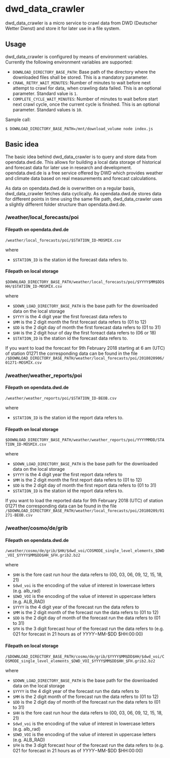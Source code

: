 # dwd_data_crawler
dwd_data_crawler is a micro service to crawl data from DWD (Deutscher Wetter
  Dienst) and store it for later use in a file system.

## Usage
dwd_data_crawler is configured by means of environment variables. Currently the
following environment variables are supported:
 * `DOWNLOAD_DIRECTORY_BASE_PATH`: Base path of the directory where the downloaded
 files shall be stored. This is a mandatory parameter.
 * `CRAWL_RETRY_WAIT_MINUTES`: Number of minutes to wait before next attempt to
 crawl for data, when crawling data failed. This is an optional parameter.
 Standard value is `1`.
 * `COMPLETE_CYCLE_WAIT_MINUTES`: Number of minutes to wait before start next
 crawl cycle, once the current cycle is finished. This is an optional parameter.
 Standard values is `10`.

Sample call:
```
$ DOWNLOAD_DIRECTORY_BASE_PATH=/mnt/download_volume node index.js
```

## Basic idea
The basic idea behind dwd_data_crawler is to query and store data from
opendata.dwd.de. This allows for building a local data storage of historical and
forecast data for later use in research and development. opendata.dwd.de is a
free service offered by DWD which provides weather and climate data based on
real measurements and forecast calculations.

As data on opendata.dwd.de is overwritten on a regular basis, dwd_data_crawler
fetches data cyclically. As opendata.dwd.de stores data for different points in
time using the same file path, dwd_data_crawler uses a slightly different folder
structure than opendata.dwd.de.

### /weather/local_forecasts/poi
#### Filepath on opendata.dwd.de
`/weather/local_forecasts/poi/$STATION_ID-MOSMIX.csv`

where
* `$STATION_ID` is the station id the forecast data refers to.

#### Filepath on local storage
`$DOWNLOAD_DIRECTORY_BASE_PATH/weather/local_forecasts/poi/$YYYY$MM$DD$HH/$STATION_ID-MOSMIX.csv`

where
* `$DOWN_LOAD_DIRECTORY_BASE_PATH` is the base path for the downloaded data on the local storage
* `$YYYY` is the 4 digit year the first forecast data refers to
* `$MM` is the 2 digit month the first forecast data refers to (01 to 12)
* `$DD` is the 2 digit day of month the first forecast data refers to (01 to 31)
* `$HH` is the 2 digit hour of day the first foreact data refers to (06 or 18)
* `$STATION_ID` is the station id the forecast data refers to.

If you want to load the forecast for 9th February 2018 starting at 6 am (UTC) of station 01271 the corresponding data can be found in the file `/$DOWNLOAD_DIRECTORY_BASE_PATH/weather/local_forecasts/poi/2018020906/01271-MOSMIX.csv`

### /weather/weather_reports/poi
#### Filepath on opendata.dwd.de
`/weather/weather_reports/poi/$STATION_ID-BEOB.csv`

where
* `$STATION_ID` is the station id the report data refers to.

#### Filepath on local storage
`$DOWNLOAD_DIRECTORY_BASE_PATH/weather/weather_reports/poi/YYYYMMDD/STATION_ID-MOSMIX.csv`

where
* `$DOWN_LOAD_DIRECTORY_BASE_PATH` is the base path for the downloaded data on the local storage
* `$YYYY` is the 4 digit year the first report data refers to
* `$MM` is the 2 digit month the first report data refers to (01 to 12)
* `$DD` is the 2 digit day of month the first report data refers to (01 to 31)
* `$STATION_ID` is the station id the report data refers to.

If you want to load the reported data for 9th February 2018 (UTC) of station 01271 the corresponding data can be found in the file `/$DOWNLOAD_DIRECTORY_BASE_PATH/weather/local_forecasts/poi/20180209/01271-BEOB.csv`

### /weather/cosmo/de/grib
#### Filepath on opendata.dwd.de
`/weather/cosmo/de/grib/$HH/$dwd_voi/COSMODE_single_level_elements_$DWD_VOI_$YYYY$MM$DD$HH_$FH.grib2.bz2`

where
* `$HH` is the fore cast run hour the data refers to (00, 03, 06, 09, 12, 15, 18, 21)
* `$dwd_voi` is the encoding of the value of interest in lowercase letters (e.g. alb_rad)
* `$DWD_VOI` is the encoding of the value of interest in uppercase letters (e.g. ALB_RAD)
* `$YYYY` is the 4 digit year of the forecast run the data refers to
* `$MM` is the 2 digit month of the forecast run the data refers to (01 to 12)
* `$DD` is the 2 digit day of month of the forecast run the data refers to (01 to 31)
* `$FH` is the 3 digit forecast hour of the forecast run the data refers to (e.g. 021 for forecast in 21 hours as of $YYYY-$MM-$DD $HH:00:00)

#### Filepath on local storage
`/$DOWNLOAD_DIRECTORY_BASE_PATH/cosmo/de/grib/$YYYY$MM$DD$HH/$dwd_voi/COSMODE_single_level_elements_$DWD_VOI_$YYYY$MM$DD$HH_$FH.grib2.bz2`

where
* `$DOWN_LOAD_DIRECTORY_BASE_PATH` is the base path for the downloaded data on the local storage
* `$YYYY` is the 4 digit year of the forecast run the data refers to
* `$MM` is the 2 digit month of the forecast run the data refers to (01 to 12)
* `$DD` is the 2 digit day of month of the forecast run the data refers to (01 to 31)
* `$HH` is the fore cast run hour the data refers to (00, 03, 06, 09, 12, 15, 18, 21)
* `$dwd_voi` is the encoding of the value of interest in lowercase letters (e.g. alb_rad)
* `$DWD_VOI` is the encoding of the value of interest in uppercase letters (e.g. ALB_RAD)
* `$FH` is the 3 digit forecast hour of the forecast run the data refers to (e.g. 021 for forecast in 21 hours as of $YYYY-$MM-$DD $HH:00:00)
